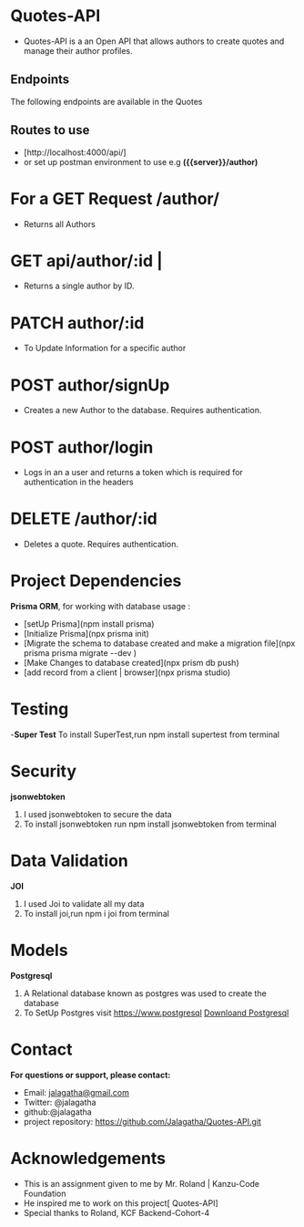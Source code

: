 # Quotes-API

* Quotes-API is a an Open API that allows authors to create quotes and manage their author profiles.
## Endpoints
The following endpoints are available in the Quotes
## Routes to use
* [http://localhost:4000/api/] 
* or set up postman environment to use e.g **({{server}}/author)**

# **For a GET Request /author/** 
* Returns  all Authors

# **GET api/author/:id** |
* Returns a single author by  ID.

# **PATCH author/:id** 
* To Update  Information for a specific author 
# **POST author/signUp**
* Creates a new Author to the database. Requires authentication.
# **POST author/login**
* Logs in an a user and returns a token which is required for  authentication in the headers


# **DELETE /author/:id**
* Deletes a quote. Requires authentication.

# Project Dependencies 
**Prisma ORM**, for working with database usage :
* [setUp Prisma](npm install prisma)
* [Initialize  Prisma](npx prisma init)
* [Migrate the schema to database created and make a migration file](npx prisma prisma migrate --dev )
* [Make Changes to database created](npx prism db push)
* [add record from a client | browser](npx prisma studio)


# Testing
-**Super Test**
To install SuperTest,run npm install supertest from terminal
# Security
**jsonwebtoken**
1. I used jsonwebtoken to secure the data 
2. To install jsonwebtoken run npm install jsonwebtoken from terminal
# Data Validation
**JOI**
1. I used Joi to validate all my data
2. To install joi,run npm i joi from terminal


# Models
**Postgresql**
1. A Relational database known as postgres was used to create the database
2.  To SetUp Postgres visit https://www.postgresql
 [Downloand Postgresql](https://www.postgresql.org/download/)
# Contact
**For questions or support, please contact:**
* Email: jalagatha@gmail.com
* Twitter: @jalagatha
* github:@jalagatha
* project repository: https://github.com/Jalagatha/Quotes-API.git

# Acknowledgements

* This is an assignment given to me by Mr. Roland | Kanzu-Code Foundation 
* He inspired me to work on this project[ Quotes-API]
* Special thanks to Roland, KCF Backend-Cohort-4